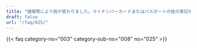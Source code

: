 ```yaml
---
title: "婚姻等により姓が変わりました。マイナンバーカードまたはパスポートの姓の表記が旧姓のまま更新していない場合、接種証明書を発行することはできますか。"
draft: false
url: "/faq/025/"
---
```


{{< faq category-no="003" category-sub-no="008" no="025" >}}
